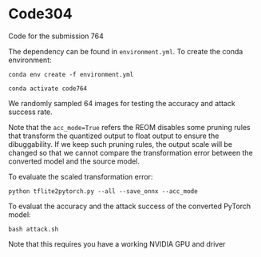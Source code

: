 # Code304
Code for the submission 764

The dependency can be found in `environment.yml`. To create the conda environment:

`conda env create -f environment.yml`

`conda activate code764`

We randomly sampled 64 images for testing the accuracy and attack success rate.

Note that the `acc_mode=True` refers the REOM disables some pruning rules that transform the quantized output to float output to ensure the dibuggability. If we keep such pruning rules, the output scale will be changed so that we cannot compare the transformation error between the converted model and the source model.

To evaluate the scaled transformation error:

`python tflite2pytorch.py --all --save_onnx --acc_mode`

To evaluat the accuracy and the attack success of the converted PyTorch model:

`
bash attack.sh
`

Note that this requires you have a working NVIDIA GPU and driver
